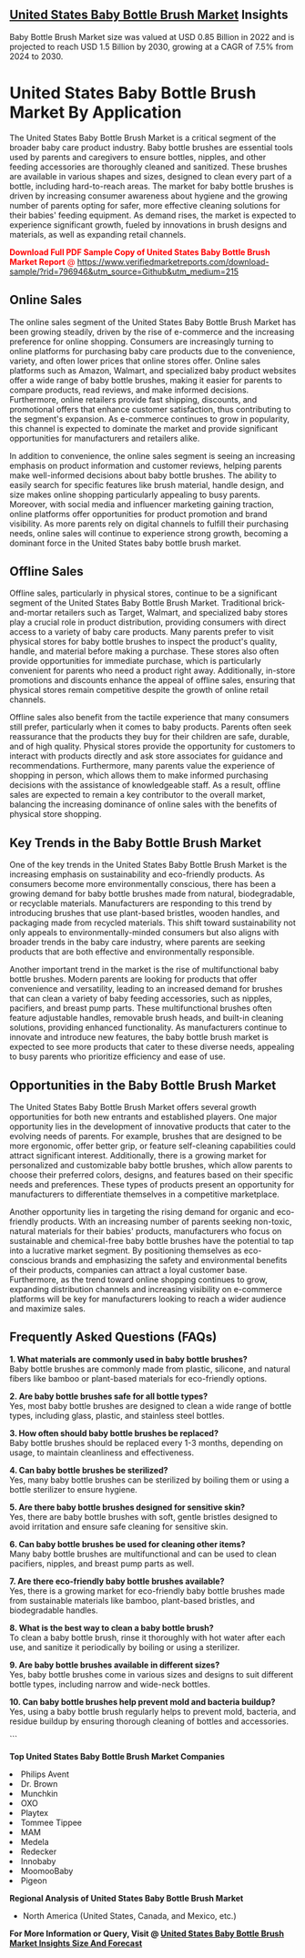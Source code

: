 <h2><a href="https://www.verifiedmarketreports.com/download-sample/?rid=796946&amp;utm_source=Github&amp;utm_medium=215" target="_blank">United States Baby Bottle Brush Market</a> Insights</h2><p>Baby Bottle Brush Market size was valued at USD 0.85 Billion in 2022 and is projected to reach USD 1.5 Billion by 2030, growing at a CAGR of 7.5% from 2024 to 2030.</p><p><h1>United States Baby Bottle Brush Market By Application</h1><p>The United States Baby Bottle Brush Market is a critical segment of the broader baby care product industry. Baby bottle brushes are essential tools used by parents and caregivers to ensure bottles, nipples, and other feeding accessories are thoroughly cleaned and sanitized. These brushes are available in various shapes and sizes, designed to clean every part of a bottle, including hard-to-reach areas. The market for baby bottle brushes is driven by increasing consumer awareness about hygiene and the growing number of parents opting for safer, more effective cleaning solutions for their babies' feeding equipment. As demand rises, the market is expected to experience significant growth, fueled by innovations in brush designs and materials, as well as expanding retail channels. <p><span class=""><span style="color: #ff0000;"><strong>Download Full PDF Sample Copy of United States Baby Bottle Brush Market Report</strong> @ </span><a href="https://www.verifiedmarketreports.com/download-sample/?rid=796946&amp;utm_source=Github&amp;utm_medium=215" target="_blank">https://www.verifiedmarketreports.com/download-sample/?rid=796946&amp;utm_source=Github&amp;utm_medium=215</a></span></p></p><h2>Online Sales</h2><p>The online sales segment of the United States Baby Bottle Brush Market has been growing steadily, driven by the rise of e-commerce and the increasing preference for online shopping. Consumers are increasingly turning to online platforms for purchasing baby care products due to the convenience, variety, and often lower prices that online stores offer. Online sales platforms such as Amazon, Walmart, and specialized baby product websites offer a wide range of baby bottle brushes, making it easier for parents to compare products, read reviews, and make informed decisions. Furthermore, online retailers provide fast shipping, discounts, and promotional offers that enhance customer satisfaction, thus contributing to the segment's expansion. As e-commerce continues to grow in popularity, this channel is expected to dominate the market and provide significant opportunities for manufacturers and retailers alike.</p><p>In addition to convenience, the online sales segment is seeing an increasing emphasis on product information and customer reviews, helping parents make well-informed decisions about baby bottle brushes. The ability to easily search for specific features like brush material, handle design, and size makes online shopping particularly appealing to busy parents. Moreover, with social media and influencer marketing gaining traction, online platforms offer opportunities for product promotion and brand visibility. As more parents rely on digital channels to fulfill their purchasing needs, online sales will continue to experience strong growth, becoming a dominant force in the United States baby bottle brush market.</p><h2>Offline Sales</h2><p>Offline sales, particularly in physical stores, continue to be a significant segment of the United States Baby Bottle Brush Market. Traditional brick-and-mortar retailers such as Target, Walmart, and specialized baby stores play a crucial role in product distribution, providing consumers with direct access to a variety of baby care products. Many parents prefer to visit physical stores for baby bottle brushes to inspect the product's quality, handle, and material before making a purchase. These stores also often provide opportunities for immediate purchase, which is particularly convenient for parents who need a product right away. Additionally, in-store promotions and discounts enhance the appeal of offline sales, ensuring that physical stores remain competitive despite the growth of online retail channels.</p><p>Offline sales also benefit from the tactile experience that many consumers still prefer, particularly when it comes to baby products. Parents often seek reassurance that the products they buy for their children are safe, durable, and of high quality. Physical stores provide the opportunity for customers to interact with products directly and ask store associates for guidance and recommendations. Furthermore, many parents value the experience of shopping in person, which allows them to make informed purchasing decisions with the assistance of knowledgeable staff. As a result, offline sales are expected to remain a key contributor to the overall market, balancing the increasing dominance of online sales with the benefits of physical store shopping.</p><h2>Key Trends in the Baby Bottle Brush Market</h2><p>One of the key trends in the United States Baby Bottle Brush Market is the increasing emphasis on sustainability and eco-friendly products. As consumers become more environmentally conscious, there has been a growing demand for baby bottle brushes made from natural, biodegradable, or recyclable materials. Manufacturers are responding to this trend by introducing brushes that use plant-based bristles, wooden handles, and packaging made from recycled materials. This shift toward sustainability not only appeals to environmentally-minded consumers but also aligns with broader trends in the baby care industry, where parents are seeking products that are both effective and environmentally responsible.</p><p>Another important trend in the market is the rise of multifunctional baby bottle brushes. Modern parents are looking for products that offer convenience and versatility, leading to an increased demand for brushes that can clean a variety of baby feeding accessories, such as nipples, pacifiers, and breast pump parts. These multifunctional brushes often feature adjustable handles, removable brush heads, and built-in cleaning solutions, providing enhanced functionality. As manufacturers continue to innovate and introduce new features, the baby bottle brush market is expected to see more products that cater to these diverse needs, appealing to busy parents who prioritize efficiency and ease of use.</p><h2>Opportunities in the Baby Bottle Brush Market</h2><p>The United States Baby Bottle Brush Market offers several growth opportunities for both new entrants and established players. One major opportunity lies in the development of innovative products that cater to the evolving needs of parents. For example, brushes that are designed to be more ergonomic, offer better grip, or feature self-cleaning capabilities could attract significant interest. Additionally, there is a growing market for personalized and customizable baby bottle brushes, which allow parents to choose their preferred colors, designs, and features based on their specific needs and preferences. These types of products present an opportunity for manufacturers to differentiate themselves in a competitive marketplace.</p><p>Another opportunity lies in targeting the rising demand for organic and eco-friendly products. With an increasing number of parents seeking non-toxic, natural materials for their babies' products, manufacturers who focus on sustainable and chemical-free baby bottle brushes have the potential to tap into a lucrative market segment. By positioning themselves as eco-conscious brands and emphasizing the safety and environmental benefits of their products, companies can attract a loyal customer base. Furthermore, as the trend toward online shopping continues to grow, expanding distribution channels and increasing visibility on e-commerce platforms will be key for manufacturers looking to reach a wider audience and maximize sales.</p><h2>Frequently Asked Questions (FAQs)</h2><p><b>1. What materials are commonly used in baby bottle brushes?</b><br> Baby bottle brushes are commonly made from plastic, silicone, and natural fibers like bamboo or plant-based materials for eco-friendly options.</p><p><b>2. Are baby bottle brushes safe for all bottle types?</b><br> Yes, most baby bottle brushes are designed to clean a wide range of bottle types, including glass, plastic, and stainless steel bottles.</p><p><b>3. How often should baby bottle brushes be replaced?</b><br> Baby bottle brushes should be replaced every 1-3 months, depending on usage, to maintain cleanliness and effectiveness.</p><p><b>4. Can baby bottle brushes be sterilized?</b><br> Yes, many baby bottle brushes can be sterilized by boiling them or using a bottle sterilizer to ensure hygiene.</p><p><b>5. Are there baby bottle brushes designed for sensitive skin?</b><br> Yes, there are baby bottle brushes with soft, gentle bristles designed to avoid irritation and ensure safe cleaning for sensitive skin.</p><p><b>6. Can baby bottle brushes be used for cleaning other items?</b><br> Many baby bottle brushes are multifunctional and can be used to clean pacifiers, nipples, and breast pump parts as well.</p><p><b>7. Are there eco-friendly baby bottle brushes available?</b><br> Yes, there is a growing market for eco-friendly baby bottle brushes made from sustainable materials like bamboo, plant-based bristles, and biodegradable handles.</p><p><b>8. What is the best way to clean a baby bottle brush?</b><br> To clean a baby bottle brush, rinse it thoroughly with hot water after each use, and sanitize it periodically by boiling or using a sterilizer.</p><p><b>9. Are baby bottle brushes available in different sizes?</b><br> Yes, baby bottle brushes come in various sizes and designs to suit different bottle types, including narrow and wide-neck bottles.</p><p><b>10. Can baby bottle brushes help prevent mold and bacteria buildup?</b><br> Yes, using a baby bottle brush regularly helps to prevent mold, bacteria, and residue buildup by ensuring thorough cleaning of bottles and accessories.</p>```</p><p><strong>Top United States Baby Bottle Brush Market Companies</strong></p><div data-test-id=""><p><li>Philips Avent</li><li> Dr. Brown</li><li> Munchkin</li><li> OXO</li><li> Playtex</li><li> Tommee Tippee</li><li> MAM</li><li> Medela</li><li> Redecker</li><li> Innobaby</li><li> MoomooBaby</li><li> Pigeon</li></p><div><strong>Regional Analysis of&nbsp;United States Baby Bottle Brush Market</strong></div><ul><li dir="ltr"><p dir="ltr">North America&nbsp;(United States, Canada, and Mexico, etc.)</p></li></ul><p><strong>For More Information or Query, Visit @&nbsp;</strong><strong><a href="https://www.verifiedmarketreports.com/product/baby-bottle-brush-market/?utm_source=Github&amp;utm_medium=215" target="_blank">United States Baby Bottle Brush Market Insights Size And Forecast</a></strong></p></div>
